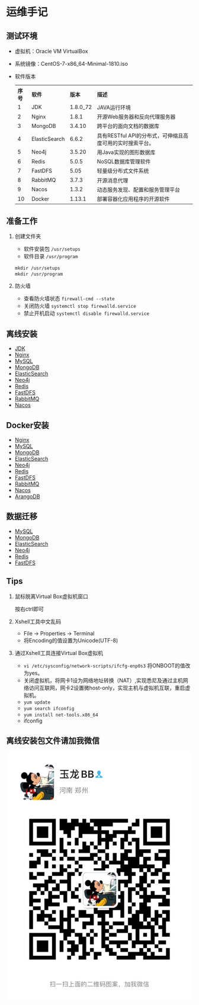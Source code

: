 # 运维手记

## 测试环境

* 虚拟机：Oracle VM VirtualBox
* 系统镜像：CentOS-7-x86_64-Minimal-1810.iso
* 软件版本

    <table class="table table-bordered table-striped table-condensed">  
        <tr>  
            <th>序号</th>  
            <th>软件</th>  
            <th>版本</th>  
            <th>描述</th>  
        </tr>  
        <tr>  
            <td>1</td>  
            <td>JDK</td>
            <td>1.8.0_72</td>
            <td>JAVA运行环境</td>
        </tr>
        <tr>  
            <td>2</td>  
            <td>Nginx</td>
            <td>1.8.1</td>
            <td>开源Web服务器和反向代理服务器</td>
        </tr>
        <tr>  
            <td>3</td>  
            <td>MongoDB</td>
            <td>3.4.10</td>
            <td>跨平台的面向文档的数据库</td>
        </tr>
        <tr>  
            <td>4</td>  
            <td>ElasticSearch</td>
            <td>6.6.2</td>
            <td>具有RESTful API的分布式，可伸缩且高度可用的实时搜索平台。</td>
        </tr>
        <tr>  
            <td>5</td>  
            <td>Neo4j</td>
            <td>3.5.20</td>
            <td>用Java实现的图形数据库</td>
        </tr>
        <tr>  
            <td>6</td>  
            <td>Redis</td>
            <td>5.0.5</td>
            <td>NoSQL数据库管理软件</td>
        </tr>
        <tr>  
            <td>7</td>  
            <td>FastDFS</td>
            <td>5.05</td>
            <td>轻量级分布式文件系统</td>
        </tr>
        <tr>  
            <td>8</td>  
            <td>RabbitMQ</td>
            <td>3.7.3</td>
            <td>开源消息代理</td>
        </tr>
        <tr>  
            <td>9</td>  
            <td>Nacos</td>
            <td>1.3.2</td>
            <td>动态服务发现、配置和服务管理平台</td>
        </tr>
        <tr>  
            <td>10</td>  
            <td>Docker</td>
            <td>1.13.1</td>
            <td>部署容器化应用程序的开源软件</td>
        </tr>
    </table>

## 准备工作

1. 创建文件夹

    * 软件安装包 `/usr/setups`
    * 软件目录 `/usr/program`

    ```shell
    mkdir /usr/setups
    mkdir /usr/program
    ```

2. 防火墙

    * 查看防火墙状态 `firewall-cmd --state`
    * 关闭防火墙 `systemctl stop firewalld.service`
    * 禁止开机启动 `systemctl disable firewalld.service`

## 离线安装

* [JDK](/offline/JDK.md)
* [Nginx](/offline/Nginx.md)
* [MySQL](/offline/MySQL.md)
* [MongoDB](/offline/MongoDB.md)
* [ElasticSearch](/offline/ElasticSearch.md)
* [Neo4j](/offline/Neo4j.md)
* [Redis](/offline/Redis.md)
* [FastDFS](/offline/FastDFS.md)
* [RabbitMQ](/offline/RabbitMQ.md)
* [Nacos](/offline/Nacos.md)

## Docker安装

* [Nginx](/docker/Nginx.md)
* [MySQL](/docker/MySQL.md)
* [MongoDB](/docker/MongoDB.md)
* [ElasticSearch](/docker/ElasticSearch.md)
* [Neo4j](/docker/Neo4j.md)
* [Redis](/docker/Redis.md)
* [FastDFS](/docker/FastDFS.md)
* [RabbitMQ](/docker/RabbitMQ.md)
* [Nacos](/docker/Nacos.md)
* [ArangoDB](/docker/ArangoDB.md)

## 数据迁移

* [MySQL](/migration/MySQL.md)
* [MongoDB](/migration/MongoDB.md)
* [ElasticSearch](/migration/ElasticSearch.md)
* [Neo4j](/migration/Neo4j.md)
* [Redis](/offline/Redis.md)
* [FastDFS](/migration/FastDFS.md)

## Tips

1. 鼠标脱离Virtual Box虚拟机窗口

    按右ctrl即可

2. Xshell工具中文乱码

    * File -> Properties -> Terminal
    * 将Encoding的值设置为Unicode(UTF-8)

3. 通过Xshell工具连接Virtual Box虚拟机

    * `vi /etc/sysconfig/network-scripts/ifcfg-enp0s3` 将ONBOOT的值改为yes。
    * 关闭虚拟机，将网卡1设为网络地址转换（NAT）,实现悉尼及通过主机网络访问互联网，网卡2设置微host-only，实现主机与虚拟机互联，重启虚拟机。
    * `yum update`
    * `yum search ifconfig`
    * `yum install net-tools.x86_64`
    * ifconfig

## 离线安装包文件请加我微信

![微信二维码](/images/wechat.jpg)
